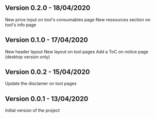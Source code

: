 ## Version 0.2.0 - 18/04/2020

New price input on tool's consumables page
New ressources section on tool's info page

## Version 0.1.0 - 17/04/2020

New header layout
New layout on tool pages
Add a ToC on notice page (desktop version only)

## Version 0.0.2 - 15/04/2020

Update the disclamer on tool pages

## Version 0.0.1 - 13/04/2020

Initial version of the project